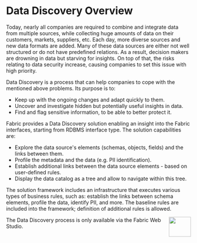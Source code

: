 # Data Discovery Overview

<web>

Today, nearly all companies are required to combine and integrate data from multiple sources, while collecting huge amounts of data on their customers, markets, suppliers, etc. Each day, more diverse sources and new data formats are added. Many of these data sources are either not well structured or do not have predefined relations. As a result, decision makers are drowning in data but starving for insights. On top of that, the risks relating to data security increase, causing companies to set this issue with high priority. 

Data Discovery is a process that can help companies to cope with the mentioned above problems. Its purpose is to:

* Keep up with the ongoing changes and adapt quickly to them.
* Uncover and investigate hidden but potentially useful insights in data.
* Find and flag sensitive information, to be able to better protect it.

Fabric provides a Data Discovery solution enabling an insight into the Fabric interfaces, starting from RDBMS interface type. The solution capabilities are:

* Explore the data source's elements (schemas, objects, fields) and the links between them.
* Profile the metadata and the data (e.g. PII identification).
* Establish additional links between the data source elements - based on user-defined rules.
* Display the data catalog as a tree and allow to navigate within this tree.

The solution framework includes an infrastructure that executes various types of business rules, such as: establish the links between schema elements, profile the data, identify PII, and more. The baseline rules are included into the framework; definition of additional rules is allowed.



[<img align="right" width="60" height="54" src="/articles/images/Next.png">](02_catalog_vocabulary.md) 

</web>

<studio>

The Data Discovery process is only available via the Fabric Web Studio.

</studio>
